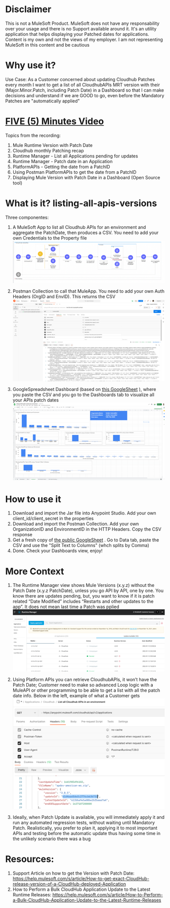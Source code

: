 # Disclaimer 
This is not a MuleSoft Product. MuleSoft does not have any responsability over your usage and there is no Support available around it. It's an utility application that helps displaying your Patched dates for applications. Content is my own and not the views of my employer. I am not representing MuleSoft in this content and be cautious

# Why use it? 
Use Case: As a Customer concerned about updating Cloudhub Patches every month I want to get a list of all CloudhubAPIs MRT version with their (Major.Minor.Patch, including Patch Date) in a Dashboard so that I can make decisions and understand if we are GOOD to go, even before the Mandatory Patches are "automatically applied"

# [FIVE (5) Minutes Video](https://www.youtube.com/watch?v=C7ULhoKCdSo)
Topics from the recording: 
1. Mule Runtime Version with Patch Date
2. Cloudhub monthly Patching recap
3. Runtime Manager - List all Applications pending for updates
4. Runtime Manager - Patch date in an Application 
5. PlatformAPIs - Getting the date from a PatchID
6. Using Postman PlatformAPIs to get the date from a PatchID
7. Displaying Mule Version with Patch Date in a Dashboard (Open Source tool)


# What is it? listing-all-apis-versions
Three componentes: 
1. A MuleSoft App to list all Cloudhub APIs for an environment and aggregate the PatchDate, then produces a CSV. You need to add your own Credentials to the Property file
![](img/MuleApp-Flow.png)

2. Postman Collection to call that MuleApp. You need to add your own Auth Headers (OrgID and EnvID). This returns the CSV
![](img/PostmanCollection.png?raw=true)

3. GoogleSpreadsheet Dashboard (based on [this GoogleSheet](https://docs.google.com/spreadsheets/d/1HeiraxiYTIPLPbpST7tcmsIpIcu2WmiDXIdI3CVXu5Q/edit?usp=sharing)  ), where you paste the CSV and you go to the Dashboards tab to visualize all your APIs patch dates 
![](img/DashboardSpreadsheet.png?raw=true)

# How to use it 
1. Download and import the Jar file into Anypoint Studio. Add your own client_id/client_secret in the properties 
2. Download and import the Postman Collection. Add your own OrganizationID and EnvironmentID in the HTTP Headers. Copy the CSV response 
3. Get a fresh copy of [the public GoogleSheet](https://docs.google.com/spreadsheets/d/1HeiraxiYTIPLPbpST7tcmsIpIcu2WmiDXIdI3CVXu5Q/edit?usp=sharing) . Go to Data tab, paste the CSV and use the "Split Text to Columns" (whch splits by Comma)
4. Done. Check your Dashboards view, enjoy! 

# More Context 
1. The Runtime Manager view shows Mule Versions (x.y.z) without the Patch Date (x.y.z PatchDate), unless you go API by API, one by one. You know there are updates pending, but, you want to know if it is patch related 
“Date Modified” includes “Restarts and other updates to the app”. It does not mean last time a Patch was pplied
![](img/RuntimeManagerScreen.png?raw=true)

2. Using Platform APIs you can retrieve CloudhubAPIs, it won’t have the Patch Date; Customer need to make so advanced Loop logic with a MuleAPI or other programming to be able to get a list with all the patch date info. Below in the left, example of what a Customer gets
![](img/PlatformAPIsListCloudhubAPIs.png?raw=true)

3. Ideally, when Patch Update is available, you will immediately apply it and run any automated regression tests, without waiting until Mandatory Patch. Realistically, you prefer to plan it, applying it to most important APIs and testing before the automatic update thus having some time in the unlikely scenario there was a bug

# Resources: 
1. Support Article on how to get the Version with Patch Date: https://help.mulesoft.com/s/article/How-to-get-exact-CloudHub-release-version-of-a-CloudHub-deployed-Application 
2. How to Perform a Bulk CloudHub Application Update to the Latest Runtime Releases: https://help.mulesoft.com/s/article/How-to-Perform-a-Bulk-CloudHub-Application-Update-to-the-Latest-Runtime-Releases

